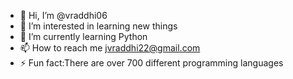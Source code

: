 - 👋 Hi, I’m @vraddhi06
- 👀 I’m interested in learning new things
- 🌱 I’m currently learning Python
- 📫 How to reach me jvraddhi22@gmail.com
- ⚡ Fun fact:There are over 700 different programming languages

<!---
vraddhi06/vraddhi06 is a ✨ special ✨ repository because its `README.md` (this file) appears on your GitHub profile.
You can click the Preview link to take a look at your changes.
--->
